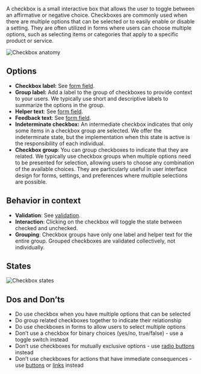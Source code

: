 A checkbox is a small interactive box that allows the user to toggle between an affirmative or negative choice. Checkboxes are commonly used when there are multiple options that can be selected or to easily enable or disable a setting. They are often utilized in forms where users can choose multiple options, such as selecting items or categories that apply to a specific product or service.

![Checkbox anatomy](https://www.figma.com/design/wEptRgAezDU1z80Cn3eZ0o/iX-Pattern-Illustrations?node-id=3364-8247&t=VCAAFzKIYCDb7nIX-4)

## Options

- **Checkbox label:** See [form field](forms-field.md).
- **Group label:** Add a label to the group of checkboxes to provide context to your users. We typically use short and descriptive labels to summarize the options in the group.
- **Helper text**: See [form field](forms-field.md).
- **Feedback text**: See [form field](forms-field.md).
- **Indeterminate checkbox:** An intermediate checkbox indicates that only some items in a checkbox group are selected. We offer the indeterminate state, but the implementation when this state is active is the responsibility of each individual.
- **Checkbox group**: You can group checkboxes to indicate that they are related. We typically use checkbox groups when multiple options need to be presented for selection, allowing users to choose any combination of the available choices. They are particularly useful in user interface design for forms, settings, and preferences where multiple selections are possible.

## Behavior in context

- **Validation**: See [validation](forms-validation.md).
- **Interaction**: Clicking on the checkbox will toggle the state between checked and unchecked. 
- **Grouping**: Checkbox groups have only one label and helper text for the entire group. Grouped checkboxes are validated collectively, not individually.

## States

![Checkbox states](https://www.figma.com/design/wEptRgAezDU1z80Cn3eZ0o/iX-Pattern-Illustrations?node-id=3749-1431&t=VCAAFzKIYCDb7nIX-4)

## Dos and Don’ts

- Do use checkbox when you have multiple options that can be selected
- Do group related checkboxes together to indicate their relationship
- Do use checkboxes in forms to allow users to select multiple options
- Don’t use a checkbox for binary choices (yes/no, true/false) - use a toggle switch instead
- Don’t use checkboxes for mutually exclusive options - use [radio buttons](forms-radio-button.md) instead
- Don’t use checkboxes for actions that have immediate consequences - use [buttons](buttons.md) or [links](links.md) instead